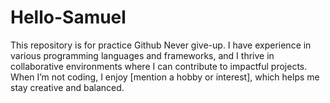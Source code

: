 # Hello-Samuel
This repository is for practice Github
Never give-up.
I have experience in various programming languages and frameworks, and I thrive in collaborative environments where I can contribute to impactful projects. When I’m not coding, I enjoy [mention a hobby or interest], which helps me stay creative and balanced.
